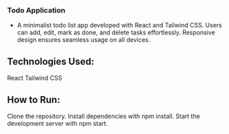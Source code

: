 ### Todo Application
- A minimalist todo list app developed with React and Tailwind CSS. Users can add, edit, mark as done, and delete tasks effortlessly. Responsive design ensures seamless usage on all devices.

## Technologies Used:
React
Tailwind CSS
## How to Run:
Clone the repository.
Install dependencies with npm install.
Start the development server with npm start.
